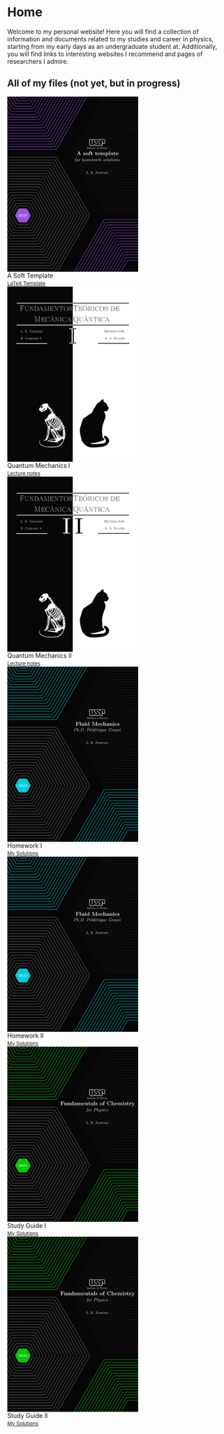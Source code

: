 # Home

Welcome to my personal website! Here you will find a collection of information and documents related to my studies and career in physics, starting from my early days as an undergraduate student at. Additionally, you will find links to  interesting websites I recommend and pages of researchers I admire.


## All of my files (not yet, but in progress)

<div style="display: inline-block; margin-left= 10px; margin-right= 10px;">
  <a href="https://www.overleaf.com/latex/templates/a-soft-template-for-homework-solutions/gsbwqcqkyyzt"><img src="https://raw.githubusercontent.com/Jimeens/jimeens.github.io/main/images/coverpage_homework_solutions.png" alt="" style="float:left; padding-right:10px; width: 300px"></a>
  <figcaption style="display: block">A Soft Template
    <br><small><a href="https://jimeens.github.io/projects/latex/">LaTeX Template</a></small>
  </figcaption>
</div>
<div style="display: inline-block; margin-left= 10px; margin-right= 10px;">
  <a href="https://jimeens.github.io/mynotes/Quantum%20Mechanics%20I.pdf"><img src="https://raw.githubusercontent.com/Jimeens/jimeens.github.io/main/images/Cover%20Page%20QM%20I.png" alt="" style="float:left; padding-right:10px; width: 300px"></a>
  <figcaption style="display: block">Quantum Mechanics I
    <br><small><a href="https://jimeens.github.io/projects/notes/">Lecture notes</a></small>
  </figcaption>
</div>
<div style="display: inline-block; margin-left= 10px; margin-right= 10px;">
  <a href="https://jimeens.github.io/mynotes/Quantum%20Mechanics%20II.pdf"><img src="https://raw.githubusercontent.com/Jimeens/jimeens.github.io/main/images/Cover%20Page%20QM%20II.png" alt="" style="float:left; padding-right:10px; width: 300px"></a>
  <figcaption style="display: block">Quantum Mechanics II
    <br><small><a href="https://jimeens.github.io/projects/notes/">Lecture notes</a></small>
  </figcaption>
</div>
<div style="display: inline-block; margin-left= 10px; margin-right= 10px;">
  <a href="https://jimeens.github.io/mynotes/Fluid%20Mechanics/Homework%201.pdf"><img src="https://raw.githubusercontent.com/Jimeens/jimeens.github.io/main/images/Homework%20-%20cover%20page%20FM.png" alt="" style="float:left; padding-right:10px; width: 300px"></a>
  <figcaption style="display: block">Homework I
    <br><small><a href="https://jimeens.github.io/projects/notes/">My Solutions</a></small>
  </figcaption>
</div>
<br>

<!-- Line break -->

<div style="display: inline-block; margin-left= 10px; margin-right= 10px;">
  <a href="https://jimeens.github.io/mynotes/Fluid%20Mechanics/Homework%202.pdf"><img src="https://raw.githubusercontent.com/Jimeens/jimeens.github.io/main/images/Homework%20-%20cover%20page%20FM.png" alt="" style="float:left; padding-right:10px; width: 300px"></a>
  <figcaption style="display: block">Homework II
    <br><small><a href="https://jimeens.github.io/projects/notes/">My Solutions</a></small>
  </figcaption>
</div>
<div style="display: inline-block; margin-left= 10px; margin-right= 10px;">
  <a href="https://jimeens.github.io/mynotes/Fundamentals%20of%20Chemistry/Study%20Guide%20I.pdf"><img src="https://raw.githubusercontent.com/Jimeens/jimeens.github.io/main/images/Homework%20-%20cover%20page%20FQ.png" alt="" style="float:left; padding-right:10px; width: 300px"></a>
  <figcaption style="display: block">Study Guide I
    <br><small><a href="https://jimeens.github.io/projects/notes/">My Solutions</a></small>
  </figcaption>
</div>
<div style="display: inline-block; margin-left= 10px; margin-right= 10px;">
  <a href="https://jimeens.github.io/mynotes/Fundamentals%20of%20Chemistry/Study%20Guide%20II.pdf"><img src="https://raw.githubusercontent.com/Jimeens/jimeens.github.io/main/images/Homework%20-%20cover%20page%20FQ.png" alt="" style="float:left; padding-right:10px; width: 300px"></a>
  <figcaption style="display: block">Study Guide II
    <br><small><a href="https://jimeens.github.io/projects/notes/">My Solutions</a></small>
  </figcaption>
</div>
<br>
